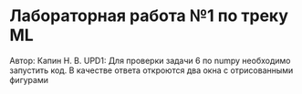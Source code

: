 # Лабораторная работа №1 по треку ML
Автор: Капин Н. В.
UPD1: Для проверки задачи 6 по numpy необходимо запустить код. В качестве ответа откроются два окна с отрисованными фигурами
